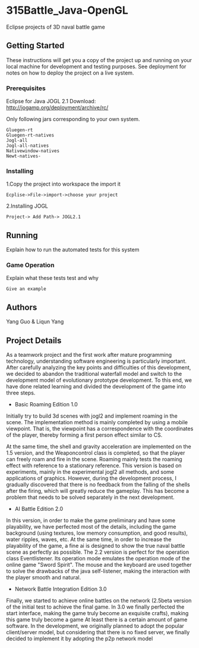 # 315Battle_Java-OpenGL
Eclipse projects of 3D naval battle game



## Getting Started

These instructions will get you a copy of the project up and running on your local machine for development and testing purposes. See deployment for notes on how to deploy the project on a live system.

### Prerequisites
Eclipse for Java
JOGL 2.1
Download: http://jogamp.org/deployment/archive/rc/

Only following jars corresponding to your own system.
```
Gluegen-rt
Gluegen-rt-natives
Jogl-all
Jogl-all-natives
Nativewindow-natives
Newt-natives-

```

### Installing

1.Copy the project into workspace the import it

```
Ecplise->File->import->choose your project
```

2.Installing JOGL

```
Project-> Add Path-> JOGL2.1
```


## Running 

Explain how to run the automated tests for this system

### Game Operation

Explain what these tests test and why

```
Give an example
```

## Authors

Yang Guo & Liqun Yang


## Project Details

As a teamwork project and the first work after mature programming technology, understanding software engineering is particularly important. After carefully analyzing the key points and difficulties of this development, we decided to abandon the traditional waterfall model and switch to the development model of evolutionary prototype development. To this end, we have done related learning and divided the development of the game into three steps.

* Basic Roaming Edition 1.0

Initially try to build 3d scenes with jogl2 and implement roaming in the scene. The implementation method is mainly completed by using a mobile viewpoint. That is, the viewpoint has a correspondence with the coordinates of the player, thereby forming a first person effect similar to CS.

At the same time, the shell and gravity acceleration are implemented on the 1.5 version, and the Weaponcontrol class is completed, so that the player can freely roam and fire in the scene. Roaming mainly tests the roaming effect with reference to a stationary reference. This version is based on experiments, mainly in the experimental jogl2 all methods, and some applications of graphics.
However, during the development process, I gradually discovered that there is no feedback from the falling of the shells after the firing, which will greatly reduce the gameplay. This has become a problem that needs to be solved separately in the next development.

* AI Battle Edition 2.0

In this version, in order to make the game preliminary and have some playability, we have perfected most of the details, including the game background (using textures, low memory consumption, and good results), water ripples, waves, etc. At the same time, in order to increase the playability of the game, a fine ai is designed to show the true naval battle scene as perfectly as possible. The 2.2 version is perfect for the operation class Eventlistener. Its operation mode emulates the operation mode of the online game "Sword Spirit". The mouse and the keyboard are used together to solve the drawbacks of the java self-listener, making the interaction with the player smooth and natural.

* Network Battle Integration Edition 3.0

Finally, we started to achieve online battles on the network (2.5beta version of the initial test to achieve the final game. In 3.0 we finally perfected the start interface, making the game truly become an exquisite crafts), making this game truly become a game At least there is a certain amount of game software. In the development, we originally planned to adopt the popular client/server model, but considering that there is no fixed server, we finally decided to implement it by adopting the p2p network model


